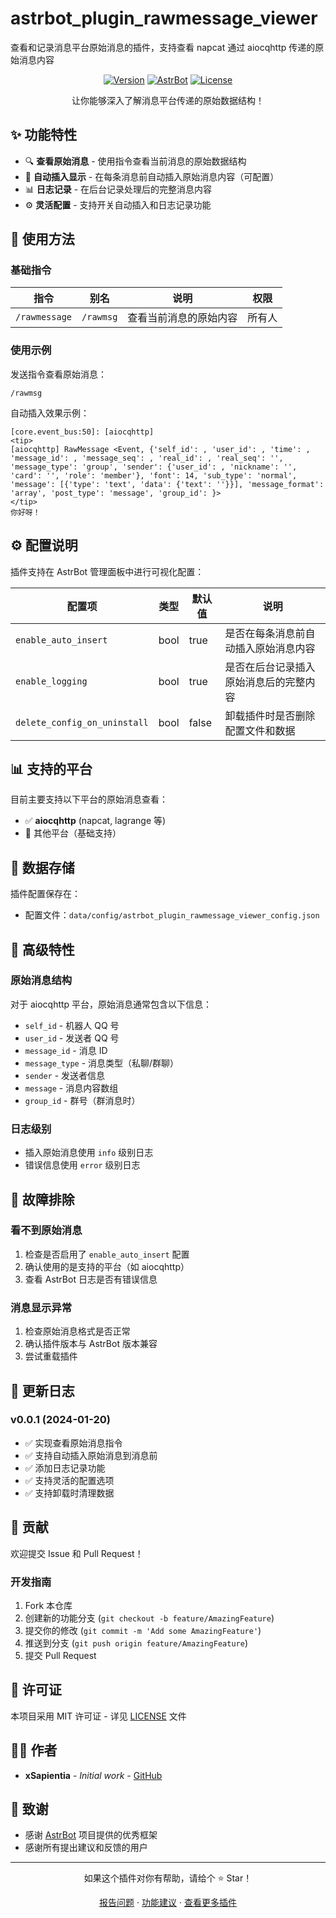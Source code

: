 # astrbot_plugin_rawmessage_viewer

查看和记录消息平台原始消息的插件，支持查看 napcat 通过 aiocqhttp 传递的原始消息内容

<div align="center">

[![Version](https://img.shields.io/badge/version-v0.0.1-blue.svg)](https://github.com/xSapientia/astrbot_plugin_rawmessage_viewer)
[![AstrBot](https://img.shields.io/badge/AstrBot-%3E%3D3.4.0-green.svg)](https://github.com/Soulter/AstrBot)
[![License](https://img.shields.io/badge/license-MIT-yellow.svg)](LICENSE)

让你能够深入了解消息平台传递的原始数据结构！

</div>

## ✨ 功能特性

- 🔍 **查看原始消息** - 使用指令查看当前消息的原始数据结构
- 📝 **自动插入显示** - 在每条消息前自动插入原始消息内容（可配置）
- 📊 **日志记录** - 在后台记录处理后的完整消息内容
- ⚙️ **灵活配置** - 支持开关自动插入和日志记录功能

## 🎯 使用方法

### 基础指令

| 指令 | 别名 | 说明 | 权限 |
|------|------|------|------|
| `/rawmessage` | `/rawmsg` | 查看当前消息的原始内容 | 所有人 |

### 使用示例

发送指令查看原始消息：
```
/rawmsg
```

自动插入效果示例：
```
[core.event_bus:50]: [aiocqhttp]
<tip>
[aiocqhttp] RawMessage <Event, {'self_id': , 'user_id': , 'time': , 'message_id': , 'message_seq': , 'real_id': , 'real_seq': '', 'message_type': 'group', 'sender': {'user_id': , 'nickname': '', 'card': '', 'role': 'member'}, 'font': 14, 'sub_type': 'normal', 'message': [{'type': 'text', 'data': {'text': ''}}], 'message_format': 'array', 'post_type': 'message', 'group_id': }>
</tip>
你好呀！
```

## ⚙️ 配置说明

插件支持在 AstrBot 管理面板中进行可视化配置：

| 配置项 | 类型 | 默认值 | 说明 |
|--------|------|--------|------|
| `enable_auto_insert` | bool | true | 是否在每条消息前自动插入原始消息内容 |
| `enable_logging` | bool | true | 是否在后台记录插入原始消息后的完整内容 |
| `delete_config_on_uninstall` | bool | false | 卸载插件时是否删除配置文件和数据 |

## 📊 支持的平台

目前主要支持以下平台的原始消息查看：
- ✅ **aiocqhttp** (napcat, lagrange 等)
- 🔄 其他平台（基础支持）

## 💾 数据存储

插件配置保存在：
- 配置文件：`data/config/astrbot_plugin_rawmessage_viewer_config.json`

## 🔧 高级特性

### 原始消息结构
对于 aiocqhttp 平台，原始消息通常包含以下信息：
- `self_id` - 机器人 QQ 号
- `user_id` - 发送者 QQ 号
- `message_id` - 消息 ID
- `message_type` - 消息类型（私聊/群聊）
- `sender` - 发送者信息
- `message` - 消息内容数组
- `group_id` - 群号（群消息时）

### 日志级别
- 插入原始消息使用 `info` 级别日志
- 错误信息使用 `error` 级别日志

## 🐛 故障排除

### 看不到原始消息
1. 检查是否启用了 `enable_auto_insert` 配置
2. 确认使用的是支持的平台（如 aiocqhttp）
3. 查看 AstrBot 日志是否有错误信息

### 消息显示异常
1. 检查原始消息格式是否正常
2. 确认插件版本与 AstrBot 版本兼容
3. 尝试重载插件

## 📝 更新日志

### v0.0.1 (2024-01-20)
- ✅ 实现查看原始消息指令
- ✅ 支持自动插入原始消息到消息前
- ✅ 添加日志记录功能
- ✅ 支持灵活的配置选项
- ✅ 支持卸载时清理数据

## 🤝 贡献

欢迎提交 Issue 和 Pull Request！

### 开发指南

1. Fork 本仓库
2. 创建新的功能分支 (`git checkout -b feature/AmazingFeature`)
3. 提交你的修改 (`git commit -m 'Add some AmazingFeature'`)
4. 推送到分支 (`git push origin feature/AmazingFeature`)
5. 提交 Pull Request

## 📄 许可证

本项目采用 MIT 许可证 - 详见 [LICENSE](LICENSE) 文件

## 👨‍💻 作者

- **xSapientia** - *Initial work* - [GitHub](https://github.com/xSapientia)

## 🙏 致谢

- 感谢 [AstrBot](https://github.com/Soulter/AstrBot) 项目提供的优秀框架
- 感谢所有提出建议和反馈的用户

---

<div align="center">

如果这个插件对你有帮助，请给个 ⭐ Star！

[报告问题](https://github.com/xSapientia/astrbot_plugin_rawmessage_viewer/issues) · [功能建议](https://github.com/xSapientia/astrbot_plugin_rawmessage_viewer/issues) · [查看更多插件](https://github.com/xSapientia)

</div>
